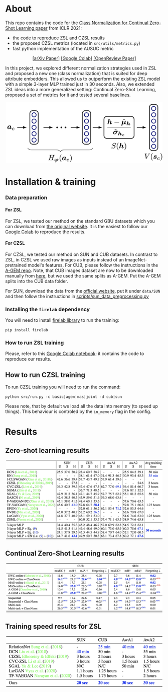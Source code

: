 # About

This repo contains the code for the [Class Normalization for Continual Zero-Shot Learning paper](https://arxiv.org/abs/2006.11328) from ICLR 2021:
- the code to reproduce ZSL and CZSL results
- the proposed CZSL metrics (located in `src/utils/metrics.py`)
- fast python implementation of the AUSUC metric

<p style="text-align: center;">
<!-- [[Paper]](https://arxiv.org/abs/2006.11328) [[Google Colab]](https://colab.research.google.com/drive/125-hNotS79DH-6lb3CNcN3PaDZfPxasV?usp=sharing) [Website (TBD)] -->
<a href="https://arxiv.org/abs/2006.11328" target="_blank">[arXiv Paper]</a>
<a href="https://colab.research.google.com/drive/125-hNotS79DH-6lb3CNcN3PaDZfPxasV?usp=sharing" target="_blank">[Google Colab]</a>
<a href="https://openreview.net/forum?id=7pgFL2Dkyyy" target="_blank">[OpenReview Paper]</a>
</p>
<!-- [[Website (TBD)]](https://universome.github.io/class-norm-for-czsl) -->

In this project, we explored different normalization strategies used in ZSL and proposed a new one (class normalization) that is suited for deep attribute embedders.
This allowed us to outperform the existing ZSL model with a simple 3-layer MLP trained just in 30 seconds.
Also, we extended ZSL ideas into a more generalized setting: Continual Zero-Shot Learning, proposed a set of metrics for it and tested several baselines.

<div style="text-align:center">
<img src="images/class-norm-illustration.jpg" alt="Class Normalization illustration" width="500"/>
</div>

# Installation & training
### Data preparation
#### For ZSL
For ZSL, we tested our method on the standard GBU datasets which you can download from [the original website](https://www.mpi-inf.mpg.de/departments/computer-vision-and-machine-learning/research/zero-shot-learning/zero-shot-learning-the-good-the-bad-and-the-ugly).
It is the easiest to follow our [Google Colab](class-norm-for-czsl.ipynb) to reproduce the results.

#### For CZSL
For CZSL, we tested our method on SUN and CUB datasets.
In contrast to ZSL, in CZSL we used raw images as inputs instead of an ImageNet-pretrained model's features.
For CUB, please follow the instructions in the [A-GEM repo](https://github.com/facebookresearch/agem). Note, that CUB images dataset are now to be downloaded manually from [here](http://www.vision.caltech.edu/visipedia/CUB-200-2011.html), but we used the same splits as A-GEM.
Put the A-GEM splits into the CUB data folder.

For SUN, download the data from the [official website](https://cs.brown.edu/~gmpatter/sunattributes.html), put it under `data/SUN` and then follow the instructions in [scripts/sun_data_preprocessing.py](scripts/sun_data_preprocessing.py)

### Installing the `firelab` dependency
You will need to install [firelab library](https://github.com/universome/firelab) to run the training:
```
pip install firelab
```

### How to run ZSL training
Please, refer to this [Google Colab notebook](class-norm-for-czsl.ipynb): it contains the code to reproduce our results.

## How to run CZSL training
To run CZSL training you will need to run the command:
```
python src/run.py -c basic|agem|mas|joint -d cub|sun
```
Please note, that by default we load all the data into memory (to speed up things).
This behaviour is controled by the `in_memory` flag in the config.

# Results
## Zero-shot learning results
<div style="text-align:center">
<img src="images/zsl-results-table.jpg" alt="ZSL results" style="max-width: 500px"/>
</div>

## Continual Zero-Shot Learning results
<div style="text-align:center">
<img src="images/czsl-results-table.jpg" alt="CZSL results" style="max-width: 500px"/>
</div>


## Training speed results for ZSL
<div style="text-align:center">
<img src="images/training-speed-results.jpg" alt="Training speed results" style="max-width: 500px"/>
</div>
